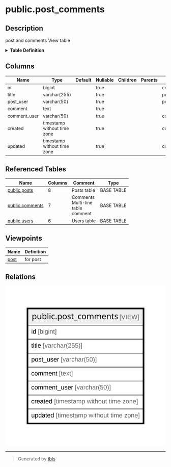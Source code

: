 # public.post_comments

## Description

post and comments View table

<details>
<summary><strong>Table Definition</strong></summary>

```sql
CREATE VIEW post_comments AS (
 SELECT c.id,
    p.title,
    u.username AS post_user,
    c.comment,
    u2.username AS comment_user,
    c.created,
    c.updated
   FROM (((posts p
     LEFT JOIN comments c ON ((p.id = c.post_id)))
     LEFT JOIN users u ON ((u.id = p.user_id)))
     LEFT JOIN users u2 ON ((u2.id = c.user_id)))
)
```

</details>

## Columns

| Name         | Type                        | Default | Nullable | Children | Parents | Comment                 |
| ------------ | --------------------------- | ------- | -------- | -------- | ------- | ----------------------- |
| id           | bigint                      |         | true     |          |         | comments.id             |
| title        | varchar(255)                |         | true     |          |         | posts.title             |
| post_user    | varchar(50)                 |         | true     |          |         | posts.users.username    |
| comment      | text                        |         | true     |          |         |                         |
| comment_user | varchar(50)                 |         | true     |          |         | comments.users.username |
| created      | timestamp without time zone |         | true     |          |         | comments.created        |
| updated      | timestamp without time zone |         | true     |          |         | comments.updated        |

## Referenced Tables

| Name                                  | Columns | Comment                                    | Type       |
| ------------------------------------- | ------- | ------------------------------------------ | ---------- |
| [public.posts](public.posts.md)       | 8       | Posts table                                | BASE TABLE |
| [public.comments](public.comments.md) | 7       | Comments<br>Multi-line<br>table<br>comment | BASE TABLE |
| [public.users](public.users.md)       | 6       | Users table                                | BASE TABLE |

## Viewpoints

| Name                   | Definition |
| ---------------------- | ---------- |
| [post](viewpoint-0.md) | for post   |

## Relations

![er](public.post_comments.svg)

---

> Generated by [tbls](https://github.com/k1LoW/tbls)
